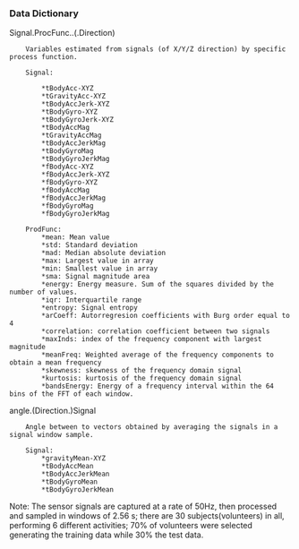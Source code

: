 ### Data Dictionary

Signal.ProcFunc..(.Direction)

        Variables estimated from signals (of X/Y/Z direction) by specific process function.

        Signal:
        
            *tBodyAcc-XYZ
            *tGravityAcc-XYZ
            *tBodyAccJerk-XYZ
            *tBodyGyro-XYZ
            *tBodyGyroJerk-XYZ
            *tBodyAccMag
            *tGravityAccMag
            *tBodyAccJerkMag
            *tBodyGyroMag
            *tBodyGyroJerkMag
            *fBodyAcc-XYZ
            *fBodyAccJerk-XYZ
            *fBodyGyro-XYZ
            *fBodyAccMag
            *fBodyAccJerkMag
            *fBodyGyroMag
            *fBodyGyroJerkMag

        ProdFunc:
            *mean: Mean value
            *std: Standard deviation
            *mad: Median absolute deviation
            *max: Largest value in array
            *min: Smallest value in array
            *sma: Signal magnitude area
            *energy: Energy measure. Sum of the squares divided by the number of values.
            *iqr: Interquartile range
            *entropy: Signal entropy
            *arCoeff: Autorregresion coefficients with Burg order equal to 4
            *correlation: correlation coefficient between two signals
            *maxInds: index of the frequency component with largest magnitude
            *meanFreq: Weighted average of the frequency components to obtain a mean frequency
            *skewness: skewness of the frequency domain signal
            *kurtosis: kurtosis of the frequency domain signal
            *bandsEnergy: Energy of a frequency interval within the 64 bins of the FFT of each window.

angle.(Direction.)Signal

        Angle between to vectors obtained by averaging the signals in a signal window sample.
        
        Signal:
            *gravityMean-XYZ
            *tBodyAccMean
            *tBodyAccJerkMean
            *tBodyGyroMean
            *tBodyGyroJerkMean

Note: The sensor signals are captured at a rate of 50Hz, then processed and sampled in windows of 2.56 s; 
     there are 30 subjects(volunteers) in all, performing 6 different activities;
     70% of volunteers were selected generating the training data while 30% the test data.

